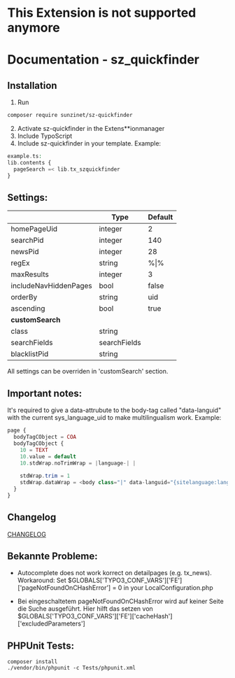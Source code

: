 # This Extension is not supported anymore

# Documentation - sz_quickfinder

## Installation

1. Run
```sh
composer require sunzinet/sz-quickfinder
```
2. Activate sz-quickfinder in the Extens**ionmanager
3. Include TypoScript
4. Include sz-quickfinder in your template. Example:

```PHP
example.ts:
lib.contents {
  pageSearch =< lib.tx_szquickfinder
}
```

## Settings:

|                                       | Type                                  | Default                               |
| ------------------------------------- | ------------------------------------- | ------------------------------------- | 
| homePageUid                           | integer                               | 2                                     |
| searchPid                             | integer                               | 140                                   |
| newsPid                               | integer                               | 28                                    |
| regEx                                 | string                                | %\|%                                  |
| maxResults                            | integer                               | 3                                     |
| includeNavHiddenPages                 | bool                                  | false                                 |
| orderBy                               | string                                | uid                                   |
| ascending                             | bool                                  | true                                  |
| **customSearch**                      |                                       |                                       |
| class                                 | string                                |                                       |
| searchFields                          | searchFields                          |                                       |
| blacklistPid                          | string                                |                                       |
All settings can be overriden in 'customSearch' section.

## Important notes:

It's required to give a data-attrubute to the body-tag called "data-languid" with the current sys_language_uid to make multilingualism work. Example: 

```PHP
page {
  bodyTagCObject = COA
  bodyTagCObject {
    10 = TEXT
    10.value = default
    10.stdWrap.noTrimWrap = |language-| |
    
    stdWrap.trim = 1
    stdWrap.dataWrap = <body class="|" data-languid="{sitelanguage:languageId}">
  }
}
```

## Changelog

[CHANGELOG](CHANGELOG.md)

## Bekannte Probleme:

* Autocomplete does not work korrect on detailpages (e.g. tx_news). Workaround: Set $GLOBALS['TYPO3_CONF_VARS']['FE']['pageNotFoundOnCHashError'] = 0 in your LocalConfiguration.php

* Bei eingeschaltetem pageNotFoundOnCHashError wird auf keiner Seite die Suche ausgeführt. Hier hilft das setzen von $GLOBALS['TYPO3_CONF_VARS']['FE']['cacheHash']['excludedParameters'] 

## PHPUnit Tests:
```
composer install
./vendor/bin/phpunit -c Tests/phpunit.xml
```
